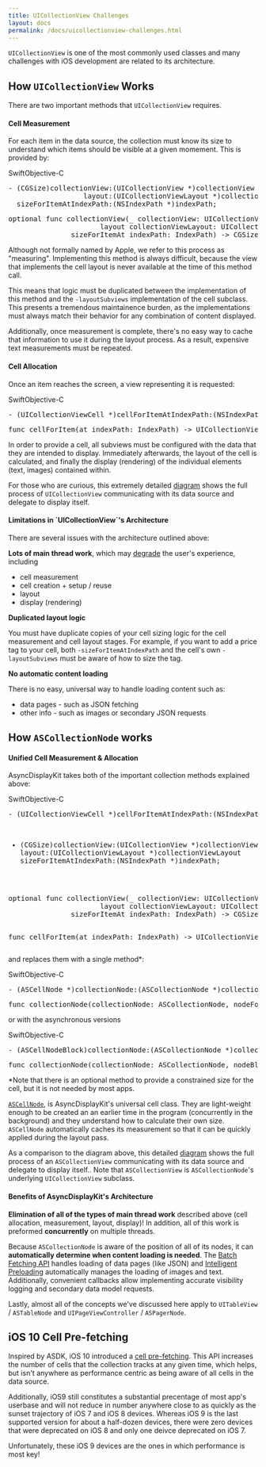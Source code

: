 ```yaml
---
title: UICollectionView Challenges
layout: docs
permalink: /docs/uicollectionview-challenges.html
---
```


`UICollectionView` is one of the most commonly used classes and many challenges with iOS development are related to its architecture.

## How `UICollectionView` Works 

There are two important methods that `UICollectionView` requires. 

<h4><b>Cell Measurement</b></h4>

For each item in the data source, the collection must know its size to understand which items should be visible at a given momement. This is provided by:

<div class = "highlight-group">
<span class="language-toggle"><a data-lang="swift" class="swiftButton">Swift</a><a data-lang="objective-c" class = "active objcButton">Objective-C</a></span>
<div class = "code">
<pre lang="objc" class="objcCode">
- (CGSize)collectionView:(UICollectionView *)collectionView 
                  layout:(UICollectionViewLayout *)collectionViewLayout 
  sizeForItemAtIndexPath:(NSIndexPath *)indexPath;
</pre>
<pre lang="swift" class = "swiftCode hidden">
optional func collectionView(_ collectionView: UICollectionView, 
                      layout collectionViewLayout: UICollectionViewLayout, 
               sizeForItemAt indexPath: IndexPath) -> CGSize
</pre>
</div>
</div>

Although not formally named by Apple, we refer to this process as "measuring". Implementing this method is always difficult, because the view that implements the cell layout is never available at the time of this method call. 

This means that logic must be duplicated between the implementation of this method and the `-layoutSubviews` implementation of the cell subclass. This presents a tremendous maintainence burden, as the implementations must always match their behavior for any combination of content displayed. 

Additionally, once measurement is complete, there's no easy way to cache that information to use it during the layout process. As a result, expensive text measurements must be repeated.  

<h4><b>Cell Allocation</b></h4>

Once an item reaches the screen, a view representing it is requested:

<div class = "highlight-group">
<span class="language-toggle"><a data-lang="swift" class="swiftButton">Swift</a><a data-lang="objective-c" class = "active objcButton">Objective-C</a></span>
<div class = "code">
<pre lang="objc" class="objcCode">
- (UICollectionViewCell *)cellForItemAtIndexPath:(NSIndexPath *)indexPath;
</pre>
<pre lang="swift" class = "swiftCode hidden">
func cellForItem(at indexPath: IndexPath) -> UICollectionViewCell?
</pre>
</div>
</div>

In order to provide a cell, all subviews must be configured with the data that they are intended to display. Immediately afterwards, the layout of the cell is calculated, and finally the display (rendering) of the individual elements (text, images) contained within. 

<div class = "note">
For those who are curious, this extremely detailed <a href="/static/talks/UICollectionView.pdf">diagram</a> shows the full process of <code>UICollectionView</code> communicating with its data source and delegate to display itself.
</div>

<h4><b>Limitations in `UICollectionView`'s Architecture</b></h4>

There are several issues with the architecture outlined above:

<b>Lots of main thread work</b>, which may <a href="">degrade</a> the user's experience, including

<ul>
<li>cell measurement</li>
<li>cell creation + setup / reuse </li>
<li>layout</li>
<li>display (rendering)</li></ul>

<b>Duplicated layout logic</b>

You must have duplicate copies of your cell sizing logic for the cell measurement and cell layout stages. For example, if you want to add a price tag to your cell, both <code>-sizeForItemAtIndexPath</code> and the cell's own <code>-layoutSubviews</code> must be aware of how to size the tag.

<b>No automatic content loading</b>

There is no easy, universal way to handle loading content such as:
<ul>
<li>data pages - such as JSON fetching</li>
<li>other info - such as images or secondary JSON requests</li>
</ul>

## How `ASCollectionNode` works

<h4><b>Unified Cell Measurement & Allocation</b></h4>

AsyncDisplayKit takes both of the important collection methods explained above:

<div class = "highlight-group">
<span class="language-toggle"><a data-lang="swift" class="swiftButton">Swift</a><a data-lang="objective-c" class = "active objcButton">Objective-C</a></span>
<div class = "code">
<pre lang="objc" class="objcCode">
- (UICollectionViewCell *)cellForItemAtIndexPath:(NSIndexPath *)indexPath;

- (CGSize)collectionView:(UICollectionView *)collectionView 
                  layout:(UICollectionViewLayout *)collectionViewLayout 
  sizeForItemAtIndexPath:(NSIndexPath *)indexPath;
</pre>
<pre lang="swift" class = "swiftCode hidden">
optional func collectionView(_ collectionView: UICollectionView, 
                      layout collectionViewLayout: UICollectionViewLayout, 
               sizeForItemAt indexPath: IndexPath) -> CGSize

func cellForItem(at indexPath: IndexPath) -> UICollectionViewCell?
</pre>
</div>
</div>

and replaces them with a single method*:

<div class = "highlight-group">
<span class="language-toggle"><a data-lang="swift" class="swiftButton">Swift</a><a data-lang="objective-c" class = "active objcButton">Objective-C</a></span>
<div class = "code">
<pre lang="objc" class="objcCode">
- (ASCellNode *)collectionNode:(ASCollectionNode *)collectionNode nodeForItemAtIndexPath:(NSIndexPath *)indexPath;
</pre>
<pre lang="swift" class = "swiftCode hidden">
func collectionNode(collectionNode: ASCollectionNode, nodeForItemAtIndexPath indexPath: NSIndexPath) -> ASCellNode
</pre>
</div>
</div>

or with the asynchronous versions

<div class = "highlight-group">
<span class="language-toggle"><a data-lang="swift" class="swiftButton">Swift</a><a data-lang="objective-c" class = "active objcButton">Objective-C</a></span>
<div class = "code">
<pre lang="objc" class="objcCode">
- (ASCellNodeBlock)collectionNode:(ASCollectionNode *)collectionNode nodeBlockForItemAtIndexPath:(NSIndexPath *)indexPath;
</pre>
<pre lang="swift" class = "swiftCode hidden">
func collectionNode(collectionNode: ASCollectionNode, nodeBlockForItemAtIndexPath indexPath: NSIndexPath) -> ASCellNodeBlock
</pre>
</div>
</div>

*Note that there is an optional method to provide a constrained size for the cell, but it is not needed by most apps.

<a href="/docs/cell-node.html"><code>ASCellNode</code></a>, is AsyncDisplayKit's universal cell class. They are light-weight enough to be created an an earlier time in the program (concurrently in the background) and they understand how to calculate their own size. `ASCellNode` automatically caches its measurement so that it can be quickly applied during the layout pass. 

<div class = "note">
As a comparison to the diagram above, this detailed <a href="/static/talks/ASCollectionView.pdf">diagram</a> shows the full process of an <code>ASCollectionView</code> communicating with its data source and delegate to display itself.. Note that <code>ASCollectionView</code> is <code>ASCollectionNode</code>'s underlying <code>UICollectionView</code> subclass. 
</div> 

<h4><b>Benefits of AsyncDisplayKit's Architecture</b></h4>

<b>Elimination of all of the types of main thread work</b> described above (cell allocation, measurement, layout, display)! In addition, all of this work is preformed <b>concurrently</b> on multiple threads.

Because `ASCollectionNode` is aware of the position of all of its nodes, it can <b>automatically determine when content loading is needed</b>. The <a href="/docs/batch-fetching-api.html">Batch Fetching API</a> handles loading of data pages (like JSON) and <a href="/docs/intelligent-preloading.html">Intelligent Preloading</a> automatically manages the loading of images and text. Additionally, convenient callbacks allow implementing accurate visibility logging and secondary data model requests.  

Lastly, almost all of the concepts we've discussed here apply to `UITableView` / `ASTableNode` and `UIPageViewController` / `ASPagerNode`.

## iOS 10 Cell Pre-fetching
Inspired by ASDK, iOS 10 introduced a <a href="">cell pre-fetching</a>. This API increases the number of cells that the collection tracks at any given time, which helps, but isn't anywhere as performance centric as being aware of all cells in the data source. 

Additionally, iOS9 still constitutes a substantial precentage of most app's userbase and will not reduce in number anywhere close to as quickly as the sunset trajectory of iOS 7 and iOS 8 devices. Whereas iOS 9 is the last supported version for about a half-dozen devices, there were zero devices that were deprecated on iOS 8 and only one deivce deprecated on iOS 7. 

Unfortunately, these iOS 9 devices are the ones in which performance is most key!
